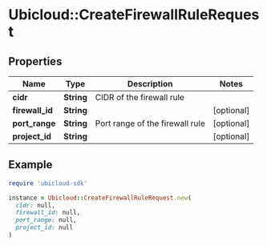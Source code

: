 # Ubicloud::CreateFirewallRuleRequest

## Properties

| Name | Type | Description | Notes |
| ---- | ---- | ----------- | ----- |
| **cidr** | **String** | CIDR of the firewall rule |  |
| **firewall_id** | **String** |  | [optional] |
| **port_range** | **String** | Port range of the firewall rule | [optional] |
| **project_id** | **String** |  | [optional] |

## Example

```ruby
require 'ubicloud-sdk'

instance = Ubicloud::CreateFirewallRuleRequest.new(
  cidr: null,
  firewall_id: null,
  port_range: null,
  project_id: null
)
```

